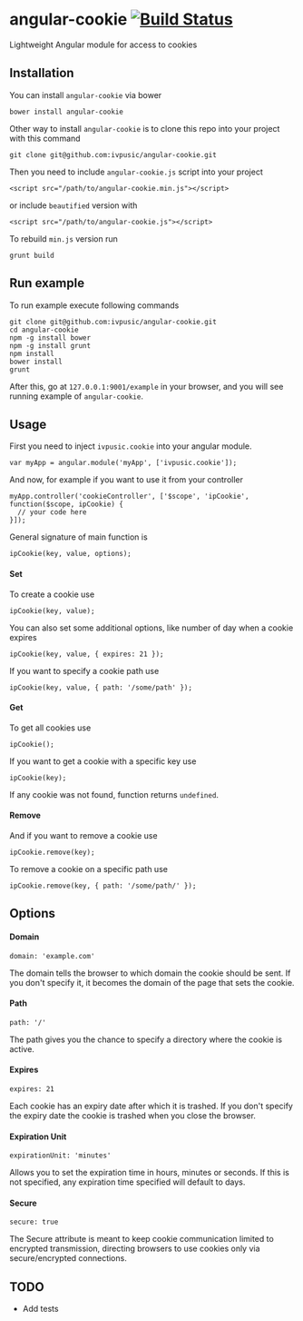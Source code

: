 angular-cookie  [![Build Status](https://travis-ci.org/ivpusic/angular-cookie.png?branch=master)](https://travis-ci.org/ivpusic/angular-cookie)
==============

Lightweight Angular module for access to cookies

Installation
------------

You can install ``angular-cookie`` via bower

```
bower install angular-cookie
```

Other way to install ``angular-cookie`` is to clone this repo into your project with this command

```
git clone git@github.com:ivpusic/angular-cookie.git
```

Then you need to include ``angular-cookie.js`` script into your project

```
<script src="/path/to/angular-cookie.min.js"></script>
```

or include `beautified` version with

```
<script src="/path/to/angular-cookie.js"></script>
```

To rebuild `min.js` version run

```
grunt build
```

Run example
-----------

To run example execute following commands

```
git clone git@github.com:ivpusic/angular-cookie.git
cd angular-cookie
npm -g install bower
npm -g install grunt
npm install
bower install
grunt
```

After this, go at ``127.0.0.1:9001/example`` in your browser, and you will see running example of ``angular-cookie``.

Usage
-----

First you need to inject ``ivpusic.cookie`` into your angular module.

```
var myApp = angular.module('myApp', ['ivpusic.cookie']);
```
And now, for example if you want to use it from your controller

```
myApp.controller('cookieController', ['$scope', 'ipCookie', function($scope, ipCookie) {
  // your code here
}]);
```

General signature of main function is

```
ipCookie(key, value, options);
```

#### Set

To create a cookie use

```
ipCookie(key, value);
```

You can also set some additional options, like number of day when a cookie expires

```
ipCookie(key, value, { expires: 21 });
```

If you want to specify a cookie path use

```
ipCookie(key, value, { path: '/some/path' });
```

#### Get

To get all cookies use

```
ipCookie();
```

If you want to get a cookie with a specific key use

```
ipCookie(key);
```

If any cookie was not found, function returns ``undefined``.

#### Remove

And if you want to remove a cookie use

```
ipCookie.remove(key);
```

To remove a cookie on a specific path use

```
ipCookie.remove(key, { path: '/some/path/' });
```

Options
-------

#### Domain


```
domain: 'example.com'
```

The domain tells the browser to which domain the cookie should be sent. 
If you don't specify it, it becomes the domain of the page that sets the cookie.

#### Path

```
path: '/'
```

The path gives you the chance to specify a directory where the cookie is active.

#### Expires

```
expires: 21
```

Each cookie has an expiry date after which it is trashed.
If you don't specify the expiry date the cookie is trashed when you close the browser.

#### Expiration Unit

```
expirationUnit: 'minutes'
```

Allows you to set the expiration time in hours, minutes or seconds.
If this is not specified, any expiration time specified will default to days.

#### Secure

```
secure: true
```

The Secure attribute is meant to keep cookie communication limited to encrypted transmission, 
directing browsers to use cookies only via secure/encrypted connections.

TODO
----

- Add tests
